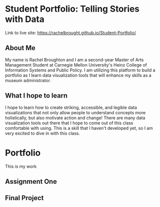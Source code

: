 # Student Portfolio: Telling Stories with Data

Link to live site: https://rachelbrought.github.io/Student-Portfolio/
## About Me
My name is Rachel Broughton and I am a second-year Master of Arts Management Student at Carnegie Mellon University's Heinz College of Information Systems and Public Policy. I am utilizing this platform to build a portfolio as I learn data visualization tools that will enhance my skills as a museum administrator.
## What I hope to learn
I hope to learn how to create striking, accessible, and legible data visualizations that not only allow people to understand concepts more holistically, but also motivate action and change! There are many data visualization tools out there that I hope to come out of this class comfortable with using. This is a skill that I haven't developed yet, so I am very excited to dive in with this class. 
# Portfolio
This is my work
## Assignment One
## Final Project
